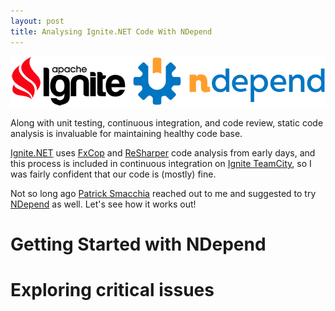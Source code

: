 ```yaml
---
layout: post
title: Analysing Ignite.NET Code With NDepend
---
```


![LINQPad Logo](../images/ignite-ndepend.png)

Along with unit testing, continuous integration, and code review, static code analysis is invaluable for maintaining healthy code base.

[Ignite.NET](https://github.com/apache/ignite/tree/master/modules/platforms/dotnet) uses [FxCop](https://en.wikipedia.org/wiki/FxCop) and [ReSharper](https://www.jetbrains.com/resharper/) code analysis from early days, and this process is included in continuous integration on [Ignite TeamCity](https://ci.ignite.apache.org/viewType.html?buildTypeId=Ignite20Tests_IgnitePlatformNetInspections), so I was fairly confident that our code is (mostly) fine.

Not so long ago [Patrick Smacchia](https://blog.ndepend.com/author/psmacchia/) reached out to me and suggested to try [NDepend](http://www.ndepend.com/) as well. Let's see how it works out!

# Getting Started with NDepend

# Exploring critical issues